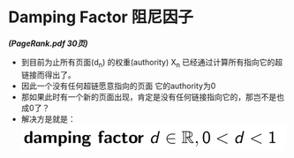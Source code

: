 # Damping Factor 阻尼因子
***(PageRank.pdf 30页)***  

* 到目前为止所有页面(d<sub>n</sub>) 的权重(authority) X<sub>n</sub> 已经通过计算所有指向它的超链接而得出了。  
* 因此一个没有任何超链愿意指向的页面 它的authority为0
* 那如果此时有一个新的页面出现，肯定是没有任何链接指向它的，那岂不是也成0了？
* 解决方是就是：![](./img/DF.png)